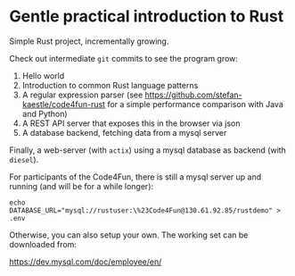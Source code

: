# Gentle practical introduction to Rust

Simple Rust project, incrementally growing.

Check out intermediate `git` commits to see the program grow:

 1. Hello world
 1. Introduction to common Rust language patterns
 1. A regular expression parser (see https://github.com/stefan-kaestle/code4fun-rust for a simple performance comparison with Java and Python)
 1. A REST API server that exposes this in the browser via json
 1. A database backend, fetching data from a mysql server

Finally, a web-server (with `actix`) using a mysql database as backend (with `diesel`).

For participants of the Code4Fun, there is still a mysql server up and running (and will be for a while longer):

`echo DATABASE_URL="mysql://rustuser:\%23Code4Fun@130.61.92.85/rustdemo" > .env`

Otherwise, you can also setup your own. The working set can be downloaded from:

https://dev.mysql.com/doc/employee/en/
